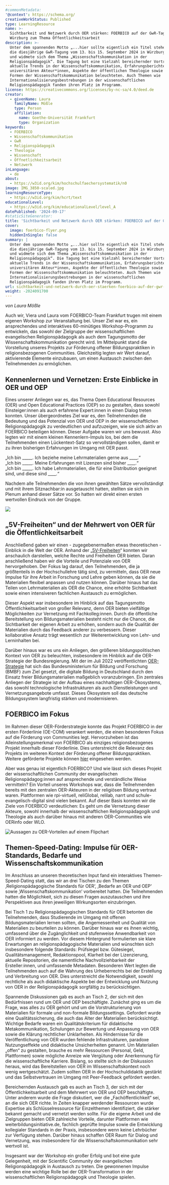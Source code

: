 ```yaml
---
#commonMetadata:
'@context': https://schema.org/
creativeWorkStatus: Published
type: LearningResource
name: >-
  Sichtbarkeit und Netzwerk durch OER stärken: FOERBICO auf der GwR-Tagung in
  Würzburg zum Thema Öffentlichkeitsarbeit 
description: >-
  Unter dem spannenden Motto „...hier sollte eigentlich ein Titel stehen“ fand
  die diesjährige GwR-Tagung vom 13. bis 15. September 2024 in Würzburg statt
  und widmete sich dem Thema „Wissenschaftskommunikation in der
  Religionspädagogik“. Die Tagung bot eine Vielzahl bereichernder Vorträge, die
  aktuelle Trends in der Wissenschaftskommunikation, Erfahrungsberichte von
  universitären Akteur*innen, Aspekte der öffentlichen Theologie sowie wirksame
  Formen der Wissenschaftskommunikation beleuchteten. Auch Themen wie
  Internationalisierungsbestrebungen in der wissenschaftlichen
  Religionspädagogik fanden ihren Platz im Programm.
license: https://creativecommons.org/licenses/by-nc-sa/4.0/deed.de
creator:
  - givenName: Laura
    familyName: Mößle
    type: Person
    affiliation:
      name: Goethe-Universität Frankfurt
      type: Organization
keywords:
  - FOERBICO
  - Wissenschaftskommunikation
  - GwR
  - Religionspädagogik
  - Theologie
  - Wissenschaft
  - Öffnetlichkeitsarbeit
  - Netzwerk
inLanguage:
  - de
about:
  - https://w3id.org/kim/hochschulfaechersystematik/n0
image: IMG_3850-scaled.jpg
learningResourceType:
  - https://w3id.org/kim/hcrt/text
educationalLevel:
  - https://w3id.org/kim/educationalLevel/level_A
datePublished: '2024-09-17'
#staticSiteGenerator:
title: 'Sichtbarkeit und Netzwerk durch OER stärken: FOERBICO auf der GwR-Tagung in Würzburg zum Thema Öffentlichkeitsarbeit'
cover:
  image: foerbico-flyer.png
  hiddenInSingle: false
summary: |
  Unter dem spannenden Motto „...hier sollte eigentlich ein Titel stehen“ fand
  die diesjährige GwR-Tagung vom 13. bis 15. September 2024 in Würzburg statt
  und widmete sich dem Thema „Wissenschaftskommunikation in der
  Religionspädagogik“. Die Tagung bot eine Vielzahl bereichernder Vorträge, die
  aktuelle Trends in der Wissenschaftskommunikation, Erfahrungsberichte von
  universitären Akteur*innen, Aspekte der öffentlichen Theologie sowie wirksame
  Formen der Wissenschaftskommunikation beleuchteten. Auch Themen wie
  Internationalisierungsbestrebungen in der wissenschaftlichen
  Religionspädagogik fanden ihren Platz im Programm.
url: sichtbarkeit-und-netzwerk-durch-oer-staerken-foerbico-auf-der-gwr-tagung-in-wuerzburg-zum-thema-oeffentlichkeitsarbeit
weight: -2024091700
---
```


_von Laura Mößle_

Auch wir, Viera und Laura vom FOERBICO-Team Frankfurt trugen mit einem eigenen Workshop zur Veranstaltung bei. Unser Ziel war es, ein ansprechendes und interaktives 60-minütiges Workshop-Programm zu entwickeln, das sowohl der Zielgruppe der wissenschaftlichen evangelischen Religionspädagogik als auch dem Tagungsmotto der Wissenschaftskommunikation gerecht wird. Im Mittelpunkt stand die Vorstellung unseres Projekts zur Förderung offener Bildungspraktiken in religionsbezogenen Communities. Gleichzeitig legten wir Wert darauf, aktivierende Elemente einzubauen, um einen Austausch zwischen den Teilnehmenden zu ermöglichen. 

## Kennenlernen und Vernetzen: Erste Einblicke in OER und OEP

Eines unserer Anliegen war es, das Thema Open Educational Resources (OER) und Open Educational Practices (OEP) so zu gestalten, dass sowohl Einsteiger:innen als auch erfahrene Expert:innen in einen Dialog treten konnten. Unser übergeordnetes Ziel war es, den Teilnehmenden die Bedeutung und das Potenzial von OER und OEP in der wissenschaftlichen Religionspädagogik zu verdeutlichen und aufzuzeigen, wie sie sich aktiv an FOERBICO beteiligen können. Dieser Aufgabe waren wir uns bewusst. Also legten wir mit einem kleinen Kennenlern-Impuls los, bei dem die Teilnehmenden einen Lückentext-Satz so vervollständigen sollen, damit er zu ihren bisherigen Erfahrungen im Umgang mit OER passt. 

„Ich bin _____. Ich beziehe meine Lehrmaterialien gerne aus ____.“  
„Ich bin _____. Meine Erfahrungen mit Lizenzen sind bisher ____.“  
„Ich bin _____. Ich habe Lehrmaterialien, die für eine Distribution geeignet sind, und diese sind ____.“  

Nachdem alle Teilnehmenden die von ihnen gewählten Sätze vervollständigt und mit ihrem Sitznachbar:in ausgetauscht hatten, stellten sie sich im Plenum anhand dieser Sätze vor. So hatten wir direkt einen ersten wertvollen Eindruck von der Gruppe.

![](FOERBICO-Workshop-GwR-Tagung-2024.png)

## „5V-Freiheiten“ und der Mehrwert von OER für die Öffentlichkeitsarbeit

Anschließend gaben wir einen - zugegebenermaßen etwas theoretischen - Einblick in die Welt der OER. Anhand der „[5V-Freiheiten](https://open-educational-resources.de/5rs-auf-deutsch/)“ konnten wir anschaulich darstellen, welche Rechte und Freiheiten OER bieten. Daran anschließend haben wir die Vorteile und Potenziale von OER hervorgehoben. Der Fokus lag darauf, den Teilnehmenden, die ja größtenteils in der Hochschullehre tätig sind, zu vermitteln, dass OER neue Impulse für ihre Arbeit in Forschung und Lehre geben können, da sie die Materialien flexibel anpassen und nutzen können. Darüber hinaus hat das Teilen von Lehrmaterialien als OER die Chance, eine erhöhte Sichtbarkeit sowie einen intensiveren fachlichen Austausch zu ermöglichen.

Dieser Aspekt war insbesondere im Hinblick auf das Tagungsmotto Öffentlichkeitsarbeit von großer Relevanz, denn OER bieten vielfältige Möglichkeiten zur Vernetzung mit Fachkolleg:innen. Durch die öffentliche Bereitstellung von Bildungsmaterialien besteht nicht nur die Chance, die Sichtbarkeit der eigenen Arbeit zu erhöhen, sondern auch die Qualität der Materialien durch das Feedback anderer zu verbessern. Dieser kollaborative Ansatz trägt wesentlich zur Weiterentwicklung von Lehr- und Lerninhalten bei.

Darüber hinaus war es uns ein Anliegen, den größeren bildungspolitischen Kontext von OER zu beleuchten, insbesondere im Hinblick auf die OER-Strategie der Bundesregierung. Mit der im Juli 2022 veröffentlichten [OER-Strategie](https://www.oer-strategie.de/) hat sich das Bundesministerium für Bildung und Forschung (BMBF) zum Ziel gesetzt, die digitale Bildung in Deutschland durch den Einsatz freier Bildungsmaterialien maßgeblich voranzubringen. Ein zentrales Anliegen der Strategie ist der Aufbau eines nachhaltigen OER-Ökosystems, das sowohl technologische Infrastrukturen als auch Dienstleistungen und Vernetzungsangebote umfasst. Dieses Ökosystem soll das deutsche Bildungssystem langfristig stärken und modernisieren.

## FOERBICO im Fokus 

Im Rahmen dieser OER-Förderstrategie konnte das Projekt FOERBICO in der ersten Förderlinie (OE-COM) verankert werden, die einen besonderen Fokus auf die Förderung von Communities legt. Hervorzuheben ist das Alleinstellungsmerkmal von FOERBICO als einziges religionsbezogenes Projekt innerhalb dieser Förderlinie. Dies unterstreicht die Relevanz des Projekts im weiteren Kontext der Förderung offener Bildungspraktiken. Weitere geförderte Projekte können [hier](https://www.oer-strategie.de/foerdern/gefoerderte-projekte/) eingesehen werden.

Aber was genau ist eigentlich FOERBICO? Und wie lässt sich dieses Projekt der wissenschaftlichen Community der evangelischen Religionspädagog:innen auf ansprechende und verständliche Weise vermitteln? Ein Vorteil unseres Workshops war, dass die Teilnehmenden bereits mit den zentralen OER-Akteuren in der religiösen Bildung vertraut waren. Plattformen wie rpi-virtuell, reliGlobal, relilab, narrt und schule-evangelisch-digital sind vielen bekannt. Auf dieser Basis konnten wir die Ziele von FOERBICO verdeutlichen: Es geht um die Vernetzung dieser Akteure, sowohl innerhalb der wissenschaftlichen Religionspädagogik und Theologie als auch darüber hinaus mit anderen OER-Communities wie OERinfo oder WLO.

![Aussagen zu OER-Vorteilen auf einem Flipchart](Vorteile-von-OER-flipchart.jpg)

## Themen-Speed-Dating: Impulse für OER-Standards, Bedarfe und Wissenschaftskommunikation

Im Anschluss an unseren theoretischen Input fand ein interaktives Themen-Speed-Dating statt, das wir an drei Tischen zu den Themen ‚Religionspädagogische Standards für OER‘, ‚Bedarfe an OER und OEP‘ sowie ‚Wissenschaftskommunikation‘ vorbereitet hatten. Die Teilnehmenden hatten die Möglichkeit, sich zu diesen Fragen auszutauschen und ihre Perspektiven aus ihren jeweiligen Wirkungsorten einzubringen.

Bei Tisch 1 zu Religionspädagogischen Standards für OER betonten die Teilnehmenden, dass Studierende im Umgang mit offenen Bildungsmaterialien lernen sollten, die Angemessenheit und Qualität von Materialien zu beurteilen zu können. Darüber hinaus war es ihnen wichtig, umfassend über die Zugänglichkeit und stufenweise Anwendbarkeit von OER informiert zu werden. Vor diesem Hintergrund formulierten sie klare Erwartungen an religionspädagogische Materialien und wünschten sich insbesondere folgende Standards: Prüfsiegel bzw. Gütesiegel, Qualitätsmanagement, Redaktionspool, Klarheit bei der Lizenzierung, aktuelle Repositorien, die namentliche Nachvollziehbarkeit der Ersteller:innen, und umfassende Metadaten. Besonderen Wert legten die Teilnehmenden auch auf die Wahrung des Urheberrechts bei der Erstellung und Verbreitung von OER. Dies unterstreicht die Notwendigkeit, sowohl rechtliche als auch didaktische Aspekte bei der Entwicklung und Nutzung von OER in der Religionspädagogik sorgfältig zu berücksichtigen.

Spannende Diskussionen gab es auch an Tisch 2, der sich mit den Bedürfnissen rund um OER und OEP beschäftigte. Zunächst ging es um die Frage, was alles zu OER gehört und um die Vorstrukturierung von Materialien für formale und non-formale Bildungssettings. Gefordert wurde eine Qualitätssicherung, die auch das Alter der Materialien berücksichtigt. Wichtige Bedarfe waren ein Qualitätskriterium für didaktische Metakommunikation, Schulungen zur Bewertung und Anpassung von OER sowie die Klärung rechtlicher Unklarheiten. Als Hindernisse für die Veröffentlichung von OER wurden fehlende Infrastrukturen, paradoxe Nutzungseffekte und didaktische Unsicherheiten genannt. Um Materialien „offen“ zu gestalten, brauche es mehr Ressourcen (Personal, Geld, Plattformen) sowie mögliche Anreize wie Vergütung oder Anerkennung für die wissenschaftliche Karriere. Bislang, so stellte sich in der Diskussion heraus, wird das Bereitstellen von OER im Wissenschaftskontext noch wenig wertgeschätzt. Zudem sollten OER in der Hochschuldidaktik gestärkt und das Selbstvertrauen im Umgang mit Peer-Feedback gefördert werden.

Bereichernden Austausch gab es auch an Tisch 3, der sich mit der Öffentlichkeitsarbeit und dem Mehrwert von OER und OEP beschäftigte. Unter anderem wurde die Frage diskutiert, wer die „Fachöffentlichkeit“ sei, an die sich OER richte. In Zeiten knapper werdender Ressourcen wurde Expertise als Schlüsselressource für Einzelthemen identifiziert, die stärker bekannt gemacht und vernetzt werden sollte. Für die eigene Arbeit und die Zielgruppen bieten OER zahlreiche Vorteile, darunter Plattformen wie weiterbildungsinitiative.de, fachlich geprüfte Impulse sowie die Entwicklung kollegialer Standards in der Praxis, insbesondere wenn keine Lehrbücher zur Verfügung stehen. Darüber hinaus schaffen OER Raum für Dialog und Vernetzung, was insbesondere für die Wissenschaftskommunikation sehr wertvoll ist.

Insgesamt war der Workshop ein großer Erfolg und bot eine gute Gelegenheit, mit der Scientific Community der evangelischen Religionspädagogik in Austausch zu treten. Die gewonnenen Impulse werden eine wichtige Rolle bei der OER-Transformation in der wissenschaftlichen Religionspädagogik und Theologie spielen.
